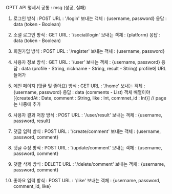 OPTT API 명세서
공통 : msg (성공, 실패)

1. 로그인
   방식 : POST
   URL : '/login'
   보내는 객체 : {username, password}
   응답 : data (token - Boolean)

1. 소셜 로그인
   방식 : GET
   URL : '/social/login'
   보내는 객체 : {platform}
   응답 : data (token - Boolean)

1. 회원가입
   방식 : POST
   URL : '/register'
   보내는 객체 : {username, password}

1. 사용자 정보
   방식 : GET
   URL : '/user'
   보내는 객체 : {username, password}
   응답 : data (profile - String, nickname - String, result - String)
   profile에 URL 들어가

1. 메인 페이지 (댓글 및 좋아요)
   방식 : GET
   URL : '/home'
   보내는 객체 : {username, password}
   응답 : data (comments - List)
   객체 배열이야 [{createdAt : Date, comment : String, like : Int, commnet_id : Int}]
   // page는 나중에 추가

1. 사용자 결과 저장
   방식 : POST
   URL : '/user/result'
   보내는 객체 : {username, password, result}

1. 댓글 입력
   방식 : POST
   URL : '/create/comment'
   보내는 객체 : {username, password, comment}
   <!-- 응답 : data () -->

1. 댓글 수정
   방식 : POST
   URL : '/update/comment'
   보내는 객체 : {username, password, comment}
   <!-- 응답 : data (token - Boolean) -->

1. 댓글 삭제
   방식 : DELETE
   URL : '/delete/comment'
   보내는 객체 : {username, password, comment}
   <!-- 응답 : data (token - Boolean) -->

1. 좋아요 입력
   방식 : POST
   URL : '/like'
   보내는 객체 : {username, password, comment_id, like}
   <!-- 응답 : data (token - Boolean) -->
